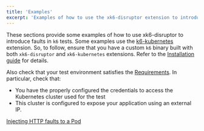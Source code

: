 ```yaml
---
title: 'Examples'
excerpt: 'Examples of how to use the xk6-disruptor extension to introduce faults in k6 tests.'
---
```


These sections provide some examples of how to use xk6-disruptor to introduce faults in `k6` tests.
Some examples use the [k6-kubernetes](http://github.com/grafana/xk6-kubernetes) extension.
So, to follow, ensure that you have a custom `k6` binary built with both `xk6-disruptor` and `xk6-kubernetes` extensions. Refer to the [Installation guide](/javascript-api/xk6-disruptor/get-started/installation/) for details.

Also check that your test environment satisfies the [Requirements](/javascript-api/xk6-disruptor/get-started/requirements/).
In particular, check that:
- You have the properly configured the credentials to access the Kubernetes cluster used for the test 
- This cluster is configured to expose your application using an external IP.

[Injecting HTTP faults to a Pod](/javascript-api/xk6-disruptor/examples/inject-http-faults-into-pod)

